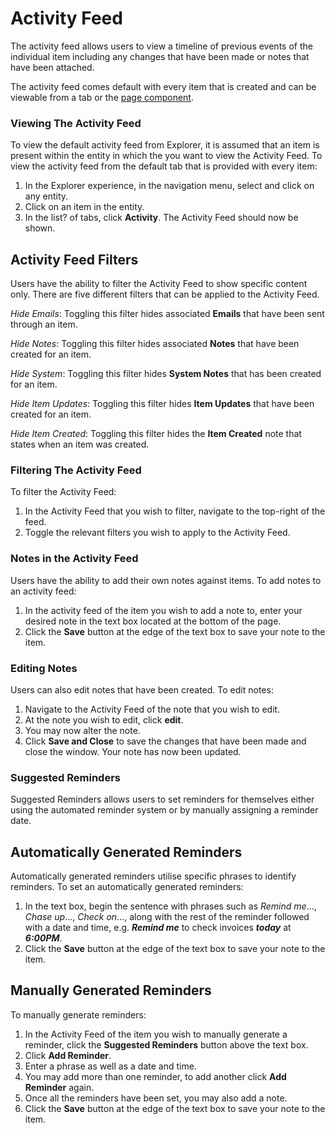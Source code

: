 # Activity Feed

The activity feed allows users to view a timeline of previous events of the individual item including any changes that have been made or notes that have been attached.

The activity feed comes default with every item that is created and can be viewable from a tab or the [page component](https://docs.rapidplatform.com/Home/User-Documentation/Designer/Pages/Page-Components/Components/Activity-Feed).

### Viewing The Activity Feed

To view the default activity feed from Explorer, it is assumed that an item is present within the entity in which the you want to view the Activity Feed. To view the activity feed from the default tab that is provided with every item:

1. In the Explorer experience, in the navigation menu, select and click on any entity.
2. Click on an item in the entity.
3. In the list? of tabs, click **Activity**. The Activity Feed should now be shown.

## Activity Feed Filters

Users have the ability to filter the Activity Feed to show specific content only. There are five different filters that can be applied to the Activity Feed.

*Hide Emails*: Toggling this filter hides associated **Emails** that have been sent through an item.

*Hide Notes*: Toggling this filter hides associated **Notes** that have been created for an item.

*Hide System*: Toggling this filter hides **System Notes** that has been created for an item.

*Hide Item Updates*: Toggling this filter hides **Item Updates** that have been created for an item.

*Hide Item Created*: Toggling this filter hides the **Item Created** note that states when an item was created.

### Filtering The Activity Feed

To filter the Activity Feed:

1. In the Activity Feed that you wish to filter, navigate to the top-right of the feed.
2. Toggle the relevant filters you wish to apply to the Activity Feed.

### Notes in the Activity Feed

Users have the ability to add their own notes against items. To add notes to an activity feed:

1. In the activity feed of the item you wish to add a note to, enter your desired note in the text box located at the bottom of the page.
2. Click the **Save** button at the edge of the text box to save your note to the item.

### Editing Notes

Users can also edit notes that have been created. To edit notes:

1. Navigate to the Activity Feed of the note that you wish to edit.
2. At the note you wish to edit, click **edit**.
3. You may now alter the note.
4. Click **Save and Close** to save the changes that have been made and close the window. Your note has now been updated.

### Suggested Reminders

Suggested Reminders allows users to set reminders for themselves either using the automated reminder system or by manually assigning a reminder date.

## Automatically Generated Reminders

Automatically generated reminders utilise specific phrases to identify reminders. To set an automatically generated reminders:

1. In the text box, begin the sentence with phrases such as *Remind me*..., *Chase up*..., *Check on*..., along with the rest of the reminder followed with a date and time, e.g. ***Remind me*** to check invoices ***today*** at ***6:00PM***.
2. Click the **Save** button at the edge of the text box to save your note to the item.

## Manually Generated Reminders

To manually generate reminders:

1. In the Activity Feed of the item you wish to manually generate a reminder, click the **Suggested Reminders** button above the text box.
2. Click **Add Reminder**.
3. Enter a phrase as well as a date and time.
4. You may add more than one reminder, to add another click **Add Reminder** again.
5. Once all the reminders have been set, you may also add a note.
6. Click the **Save** button at the edge of the text box to save your note to the item.